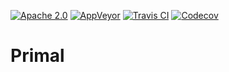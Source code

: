 [![Apache 2.0](https://img.shields.io/badge/License-Apache%202.0-blue.svg)](LICENSE)
[![AppVeyor](https://ci.appveyor.com/api/projects/status/avnsls2iyqco9x48?svg=true)](https://ci.appveyor.com/project/blagodarin/primal)
[![Travis CI](https://travis-ci.com/blagodarin/primal.svg?branch=master)](https://travis-ci.com/github/blagodarin/primal)
[![Codecov](https://codecov.io/gh/blagodarin/primal/branch/master/graph/badge.svg?token=0TKC783CRH)](https://codecov.io/gh/blagodarin/primal)

# Primal
